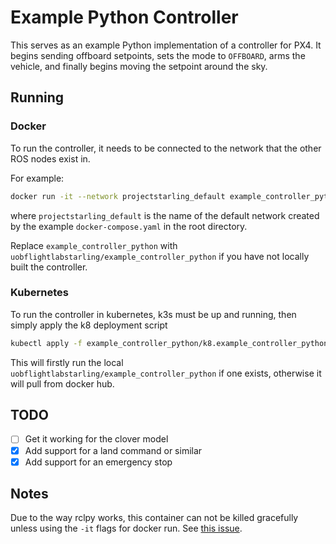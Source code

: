 # Example Python Controller

This serves as an example Python implementation of a controller for PX4. It
begins sending offboard setpoints, sets the mode to `OFFBOARD`, arms the
vehicle, and finally begins moving the setpoint around the sky.

## Running
### Docker

To run the controller, it needs to be connected to the network that the other ROS nodes exist in.

For example:
```bash
docker run -it --network projectstarling_default example_controller_python
```
where `projectstarling_default` is the name of the default network created by the example `docker-compose.yaml` in the root directory.

Replace `example_controller_python` with `uobflightlabstarling/example_controller_python` if you have not locally built the controller. 

### Kubernetes

To run the controller in kubernetes, k3s must be up and running, then simply apply the k8 deployment script
```bash
kubectl apply -f example_controller_python/k8.example_controller_python.amd64.yaml
```

This will firstly run the local `uobflightlabstarling/example_controller_python` if one exists, otherwise it will pull from docker hub. 

## TODO

- [ ] Get it working for the clover model
- [x] Add support for a land command or similar
- [x] Add support for an emergency stop

## Notes
Due to the way rclpy works, this container can not be killed gracefully unless
using the `-it` flags for docker run. See [this issue](https://github.com/ros2/rclpy/issues/527).
